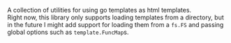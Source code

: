 A collection of utilities for using go templates as html templates.  
Right now, this library only supports loading templates from a
directory, but in the future I might add support for loading them
from a `fs.FS` and passing global options such as `template.FuncMap`s.
